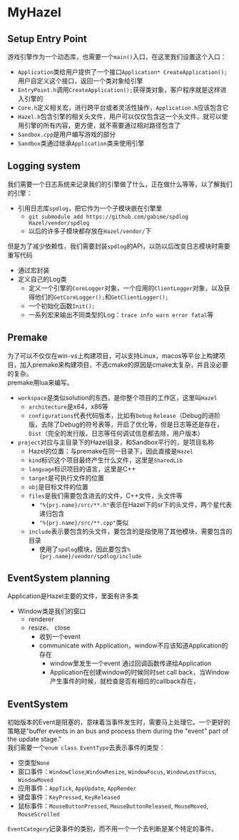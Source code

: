 # MyHazel

## Setup Entry Point
游戏引擎作为一个动态库，也需要一个`main()`入口，在这里我们设置这个入口：  
* `Application`类给用户提供了一个接口`Application* CreateApplication();`用户自定义这个接口，返回一个类对象给引擎
* `EntryPoint.h`调用`CreateApplication();`获得类对象，客户程序就是这样进入引擎的
* `Core.h`定义相关宏，进行跨平台或者灵活性操作，`Application.h`应该包含它
* `Hazel.h`包含引擎的相关头文件，用户可以仅仅包含这一个头文件，就可以使用引擎的所有内容，更方便，就不需要通过相对路径包含了
* `Sandbox.cpp`是用户编写游戏的部分
* `Sandbox`类通过继承`Application`类来使用引擎

## Logging system
我们需要一个日志系统来记录我们的引擎做了什么，正在做什么等等，以了解我们的引擎：  
* 引用日志库`spdlog`，把它作为一个子模块嵌在引擎里
  * `git submodule add https://github.com/gabime/spdlog Hazel/vendor/spdlog`
  * 以后的许多子模块都存放在`Hazel/vendor/`下

但是为了减少依赖性，我们需要封装`spdlog`的API，以防以后改变日志模块时需要重写代码
* 通过宏封装
* 定义自己的Log类
  * 定义一个引擎的`CoreLogger`对象，一个应用的`ClientLogger`对象，以及获得他们的`GetCoreLogger();`和`GetClientLogger();`
  * 一个初始化函数`Init();`
  * 一系列宏来输出不同类型的Log：`trace info warn error fatal`等

## Premake
为了可以不仅仅在win-vs上构建项目，可以支持Linux，macos等平台上构建项目，加入premake来构建项目，不选cmake的原因是cmake太复杂，并且没必要的复杂。  
premake用lua来编写。  
* `workspace`是类似solution的东西，是你整个项目的工作区，这里叫`Hazel`  
  * `architecture`是x64，x86等
  * `configurations`代表代码版本，比如有`Debug` `Release`（Debug的进阶版，去除了Debug的符号表等，开启了优化等，但是日志等还是存在， `Dist`（完全的发行版，日志等任何调试信息都去除，用户版本）
* `project`对应与主目录下的Hazel目录，和Sandbox平行的，是项目名称
  *  Hazel的位置：与premake在同一目录下，因此直接是`Hazel`
  *  `kind`标识这个项目最终产生什么文件，这里是`SharedLib`
  *  `language`标识项目的语言，这里是C++
  *  `target`是可执行文件的位置
  *  `obj`是目标文件的位置
  *  `files`是我们需要包含进去的文件，C++文件，头文件等
     *  `"%{prj.name}/src/**.h"`表示在Hazel下的sr下的头文件，两个星代表递归包含
     *  `"%{prj.name}/src/**.cpp"`类似
  * `include`表示要包含的头文件，要包含的是指使用了其他模块，需要包含的目录
    * 使用了`spdlog`模块，因此要包含`%{prj.name}/vendor/spdlog/include`
## EventSystem planning
Application是Hazel主要的文件，里面有许多类  
* Window类是我们的窗口
  * renderer
  * resize、 close
    * 收到一个event
    * communicate with Application，window不应该知道Application的存在
      * window里发生一个event 通过回调函数传递给Application
      * Application在创建window的时候同时set call back，当Window产生事件的时候，就检查是否有相应的callback存在，

## EventSystem 
初始版本的Event是阻塞的，意味着当事件发生时，需要马上处理它。一个更好的策略是"buffer events in an bus and process them during the "event" part of the update stage."  
我们需要一个`enum class EventType`去表示事件的类型：
* 空类型`None`
* 窗口事件：`WindowClose`,`WindowResize`, `WindowFocus`, `WindowLostFocus`, `WindowMoved`
* 应用事件：`AppTick`, `AppUpdate`, `AppRender`
* 键盘事件：`KeyPressed`, `KeyReleased`
* 鼠标事件：`MouseButtonPressed`, `MouseButtonReleased`, `MouseMoved`, `MouseScrolled`

`EventCategory`记录事件的类别，而不用一个一个去判断是某个特定的事件。  
